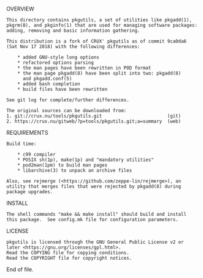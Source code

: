 OVERVIEW

	This directory contains pkgutils, a set of utilities like pkgadd(1),
	pkgrm(8), and pkginfo(1) that are used for managing software packages:
	adding, removing and basic information gathering.

	This distribution is a fork of CRUX' pkgutils as of commit 9ca0da6
	(Sat Nov 17 2018) with the following differences:

		* added GNU-style long options
		* refactored options parsing
		* the man pages have been rewritten in POD format
		* the man page pkgadd(8) have been split into two: pkgadd(8)
		  and pkgadd.conf(5)
		* added bash completion
		* build files have been rewritten

	See git log for complete/further differences.

	The original sources can be downloaded from:
	1. git://crux.nu/tools/pkgutils.git                        (git)
	2. https://crux.nu/gitweb/?p=tools/pkgutils.git;a=summary  (web)

REQUIREMENTS

	Build time:

		* c99 compiler
		* POSIX sh(1p), make(1p) and "mandatory utilities"
		* pod2man(1pm) to build man pages
		* libarchive(3) to unpack an archive files

	Also, see rejmerge (<https://github.com/zeppe-lin/rejmerge>), an
	utility that merges files that were rejected by pkgadd(8) during
	package upgrades.

INSTALL

	The shell commands "make && make install" should build and install
	this package.  See config.mk file for configuration parameters.

LICENSE

	pkgutils is licensed through the GNU General Public License v2 or
	later <https://gnu.org/licenses/gpl.html>.
	Read the COPYING file for copying conditions.
	Read the COPYRIGHT file for copyright notices.

End of file.
